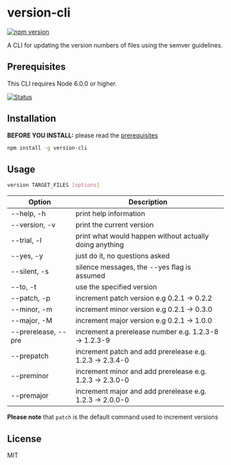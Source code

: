 # version-cli

[![npm version](https://badge.fury.io/js/version-cli.svg)](https://npmjs.org/package/version-cli "View this project on npm") 

A CLI for updating the version numbers of files using the semver guidelines.

## Prerequisites

This CLI requires Node 6.0.0 or higher.

[![Status](https://travis-ci.org/eowino/version-cli.svg?branch=master)](https://travis-ci.org/eowino/version-cli)


## Installation

**BEFORE YOU INSTALL:** please read the [prerequisites](#prerequisites)

```bash
npm install -g version-cli
```

## Usage

```bash
version TARGET_FILES [options]
```

Option              | Description
------------------- | ------------ 
--help, -h          |  print help information
--version, -v       |  print the current version
--trial, -l         |  print what would happen without actually doing anything
--yes, -y           |  just do it, no questions asked
--silent, -s        |  silence messages, the --yes flag is assumed
--to, -t            |  use the specified version
--patch, -p         |  increment patch version e.g 0.2.1 -> 0.2.2
--minor, -m         |  increment minor version e.g 0.2.1 -> 0.3.0
--major, -M         |  increment major version e.g 0.2.1 -> 1.0.0
--prerelease, --pre |  increment a prerelease number e.g. 1.2.3-8 -> 1.2.3-9
--prepatch          |  increment patch and add prerelease e.g. 1.2.3 -> 2.3.4-0
--preminor          |  increment minor and add prerelease e.g. 1.2.3 -> 2.3.0-0
--premajor          |  increment major and add prerelease e.g. 1.2.3 -> 2.0.0-0

**Please note** that `patch` is the default command used to increment versions

## License

MIT